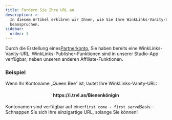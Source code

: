 ```yaml
---
title: Fordern Sie Ihre URL an
description: >-
  In diesem Artikel erklären wir Ihnen, wie Sie Ihre WinkLinks-Vanity-URL
  beanspruchen.
sidebar:
  order: 1
---
```

Durch die Erstellung eines[Partnerkonto](/studio/what-is-studio), Sie haben bereits eine WinkLinks-Vanity-URL. WinkLinks-Publisher-Funktionen sind in unserer Studio-App verfügbar; neben unseren anderen Affiliate-Funktionen.

### Beispiel

Wenn Ihr Kontoname „Queen Bee“ ist, lautet Ihre WinkLinks-Vanity-URL:

<h4 align="center">https://i.trvl.as/Bienenkönigin</h4>


Kontonamen sind verfügbar auf einer`first come - first serve`Basis – Schnappen Sie sich Ihre einzigartige URL, solange Sie können!

